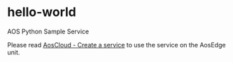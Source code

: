 # hello-world

AOS Python Sample Service

Please read [AosCloud - Create a service](https://docs.aosedge.tech/docs/quick-start/create-service) to use the service on the AosEdge unit.
